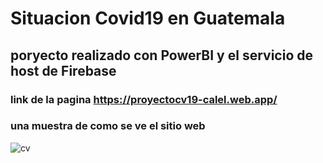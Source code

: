 # Situacion Covid19 en Guatemala

## poryecto realizado con PowerBI y el servicio de host de Firebase

### link de la pagina https://proyectocv19-calel.web.app/



### una muestra de como se ve el sitio web
![cv](https://user-images.githubusercontent.com/49667963/195681668-6ba2c81e-a915-4741-8c0d-e2624c492645.jpg)
